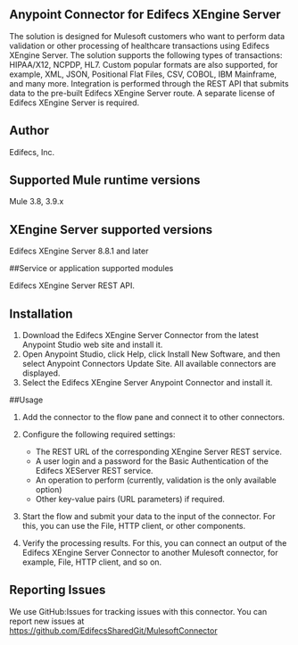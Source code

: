 ## Anypoint Connector for Edifecs XEngine Server

The solution is designed for Mulesoft customers who want to perform data validation or other processing of healthcare transactions using Edifecs XEngine Server.
The solution supports the following types of transactions: HIPAA/X12, NCPDP, HL7. 
Custom popular formats are also supported, for example, XML, JSON, Positional Flat Files, CSV, COBOL, IBM Mainframe, and many more.
Integration is performed through the REST API that submits data to the pre-built Edifecs XEngine Server route. A separate license of Edifecs XEngine Server is required.

## Author
Edifecs, Inc.

## Supported Mule runtime versions

Mule 3.8, 3.9.x

## XEngine Server supported versions

Edifecs XEngine Server 8.8.1 and later

##Service or application supported modules

Edifecs XEngine Server REST API. 

## Installation 

1. Download the Edifecs XEngine Server Connector from the latest Anypoint Studio web site and install it.
2. Open Anypoint Studio, click Help, click Install New Software, and then select Anypoint Connectors Update Site. All available connectors are displayed.
3. Select the Edifecs XEngine Server Anypoint Connector and install it.

##Usage

1. Add the connector to the flow pane and connect it to other connectors.
2. Configure the following required settings:

	* The REST URL of the corresponding XEngine Server REST service.
	* A user login and a password for the Basic Authentication of the Edifecs XEServer REST service.
	* An operation to perform (currently, validation is the only available option)
	* Other key-value pairs (URL parameters) if required. 

3. Start the flow and submit your data to the input of the connector. For this, you can use the File, HTTP client, or other components.
4. Verify the processing results.  For this, you can connect an output of the Edifecs XEngine Server Connector to another Mulesoft connector, for example, File, HTTP client, and so on.

## Reporting Issues

We use GitHub:Issues for tracking issues with this connector. You can report new issues at https://github.com/EdifecsSharedGit/MulesoftConnector